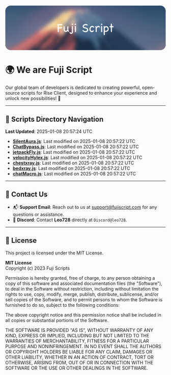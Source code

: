 ![Banner](.github/b.webp)

# 🌍 **We are Fuji Script**

Our global team of developers is dedicated to creating powerful, open-source scripts for Rise Client, designed to enhance your experience and unlock new possibilities! 🌟

---
<!-- SCRIPTS_NAVIGATION_START -->
## 📂 **Scripts Directory Navigation**

**Last Updated**: 2025-01-08 20:57:24 UTC

- **[SilentAura.js](scripts/SilentAura.js)**: Last modified on 2025-01-08 20:57:22 UTC
- **[ChatBypass.js](scripts/ChatBypass.js)**: Last modified on 2025-01-08 20:57:22 UTC
- **[jetpackFly.js](scripts/jetpackFly.js)**: Last modified on 2025-01-08 20:57:22 UTC
- **[velocityHylex.js](scripts/velocityHylex.js)**: Last modified on 2025-01-08 20:57:22 UTC
- **[chestxray.js](scripts/chestxray.js)**: Last modified on 2025-01-08 20:57:22 UTC
- **[bedxray.js](scripts/bedxray.js)**: Last modified on 2025-01-08 20:57:22 UTC
- **[chatMacro.js](scripts/chatMacro.js)**: Last modified on 2025-01-08 20:57:22 UTC

<!-- SCRIPTS_NAVIGATION_END -->

---

## 💬 **Contact Us**  
- 📬 **Support Email**: Reach out to us at [support@fujiscript.com](mailto:support@fujiscript.com) for any questions or assistance.  
- 💬 **Discord**: Contact **Leo728** directly at `Discord@leo728`.

---

## 📜 **License**

This project is licensed under the MIT License.  

**MIT License**  
Copyright (c) 2023 Fuji Scripts  

Permission is hereby granted, free of charge, to any person obtaining a copy of this software and associated documentation files (the "Software"), to deal in the Software without restriction, including without limitation the rights to use, copy, modify, merge, publish, distribute, sublicense, and/or sell copies of the Software, and to permit persons to whom the Software is furnished to do so, subject to the following conditions:  

The above copyright notice and this permission notice shall be included in all copies or substantial portions of the Software.  

THE SOFTWARE IS PROVIDED "AS IS", WITHOUT WARRANTY OF ANY KIND, EXPRESS OR IMPLIED, INCLUDING BUT NOT LIMITED TO THE WARRANTIES OF MERCHANTABILITY, FITNESS FOR A PARTICULAR PURPOSE AND NONINFRINGEMENT. IN NO EVENT SHALL THE AUTHORS OR COPYRIGHT HOLDERS BE LIABLE FOR ANY CLAIM, DAMAGES OR OTHER LIABILITY, WHETHER IN AN ACTION OF CONTRACT, TORT OR OTHERWISE, ARISING FROM, OUT OF OR IN CONNECTION WITH THE SOFTWARE OR THE USE OR OTHER DEALINGS IN THE SOFTWARE.  
